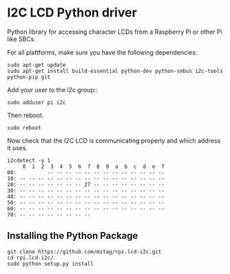 I2C LCD Python driver
==================================
Python library for accessing character LCDs from a Raspberry Pi or other Pi like SBCs.



For all plattforms, make sure you have the following dependencies:
````
sudo apt-get update
sudo apt-get install build-essential python-dev python-smbus i2c-tools python-pip git
````
Add your user to the i2c group::
````
sudo adduser pi i2c
````
Then reboot.
````
sudo reboot
````
Now check that the I2C LCD is communicating properly and which address it uses.
````
i2cdetect -y 1
     0  1  2  3  4  5  6  7  8  9  a  b  c  d  e  f
00:          -- -- -- -- -- -- -- -- -- -- -- -- -- 
10: -- -- -- -- -- -- -- -- -- -- -- -- -- -- -- -- 
20: -- -- -- -- -- -- -- 27 -- -- -- -- -- -- -- -- 
30: -- -- -- -- -- -- -- -- -- -- -- -- -- -- -- -- 
40: -- -- -- -- -- -- -- -- -- -- -- -- -- -- -- -- 
50: -- -- -- -- -- -- -- -- -- -- -- -- -- -- -- -- 
60: -- -- -- -- -- -- -- -- -- -- -- -- -- -- -- -- 
70: -- -- -- -- -- -- -- -- 
````
Installing the Python Package
-----------------------------
````
git clone https://github.com/mitag/rpi.lcd-i2c.git
cd rpi.lcd-i2c/
sudo python setup.py install
````
